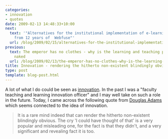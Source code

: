 ```yaml
---
categories:
- innovation
- quotes
date: 2009-02-13 14:48:33+10:00
next:
  text: '"Alternatives for the institutional implementation of e-learning: Lessons
    from 12 years of  Webfuse"'
  url: /blog/2009/02/15/alternatives-for-the-institutional-implementation-of-e-learning-lessons-from-13-years-of-webfuse/
previous:
  text: The emperor has no clothes - why is the learning and teaching peformance fund
    naked
  url: /blog/2009/02/13/the-emperor-has-no-clothes-why-is-the-learning-and-teaching-peformance-fund-naked/
title: Innovation - rendering the hitherto non-existent blindingly obvious
type: post
template: blog-post.html
---
```

A lot of what I do could be seen as [innovation](http://en.wikipedia.org/wiki/Innovation). In the past I was a "faculty teaching and learning innovation officer" and I may well take on such a role in the future. Today, I came across the following quote from [Douglas Adams](http://en.wikipedia.org/wiki/Douglas_adams) which seems connected to the idea of innovation.

> It is a rare mind indeed that can render the hitherto non-existent blindingly obvious. The cry 'I could have thought of that' is a very popular and misleading one, for the fact is that they didn't, and a very significant and revealing fact it is too.
